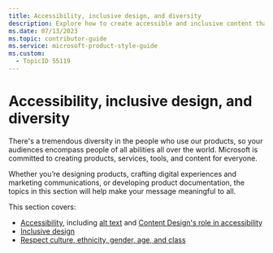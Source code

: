 ```yaml
---
title: Accessibility, inclusive design, and diversity
description: Explore how to create accessible and inclusive content that respects diversity. Learn about accessibility, inclusive design, and cultural sensitivity to enhance your communication.
ms.date: 07/13/2023
ms.topic: contributor-guide
ms.service: microsoft-product-style-guide
ms.custom:
  - TopicID 55119
---
```



# Accessibility, inclusive design, and diversity

There's a tremendous diversity in the people who use our products, so your audiences encompass people of all abilities all over the world. Microsoft is committed to creating products, services, tools, and content for everyone.

Whether you’re designing products, crafting digital experiences and marketing communications, or developing product documentation, the topics in this section will help make your message meaningful to all. 

This section covers:

- [Accessibility](~\accessibility-inclusive-design-and-diversity\accessibility\accessibility.md), including [alt text](~\accessibility-inclusive-design-and-diversity\accessibility\alt-text.md) and [Content Design's role in accessibility](~\accessibility-inclusive-design-and-diversity\accessibility\ux-content-designs-role-in-accessibility-including-alt-text-aria-labels.md)
- [Inclusive design](~\accessibility-inclusive-design-and-diversity\inclusive-design.md)
- [Respect culture, ethnicity, gender, age, and class](~\accessibility-inclusive-design-and-diversity\respect-culture-ethnicity-gender-age-and-class.md)